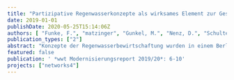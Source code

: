 ```yaml
---
title: "Partizipative Regenwasserkonzepte als wirksames Element zur Gestaltung klimaresilienter Städte"
date: 2019-01-01
publishDate: 2020-05-25T15:14:06Z
authors: [ "Funke, F.", "matzinger", "Gunkel, M.", "Nenz, D.", "Schulte, A.", "Reichmann, B.", "rouault" ]
publication_types: ["2"]
abstract: "Konzepte der Regenwasserbewirtschaftung wurden in einem Berliner Stadtumbaugebiet partizipativ entwickelt. Es zeigt sich, dass dadurch wasserwirtschaftlich wirksame Lösungen entstehen, die zusätzliche Funktionen der resilienten Stadt übernehmen können."
featured: false
publication: ' *wwt Modernisierungsreport 2019/20*: 6-10'
projects: ["networks4"]
---
```


